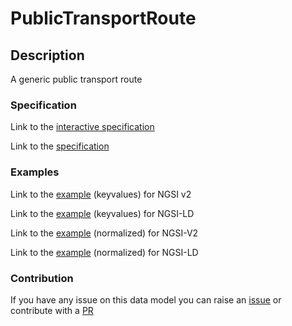 # PublicTransportRoute

## Description 

A generic public transport route
### Specification

Link to the [interactive specification](https://swagger.lab.fiware.org/?url=https://smart-data-models.github.io/dataModel.UrbanMobility/PublicTransportRoute/swagger.yaml)

Link to the [specification](https://smart-data-models.github.io/dataModel.UrbanMobility/PublicTransportRoute/doc/spec.md)
### Examples

Link to the [example](https://smart-data-models.github.io/dataModel.UrbanMobility/PublicTransportRoute/examples/example.json) (keyvalues) for NGSI v2

Link to the [example](https://smart-data-models.github.io/dataModel.UrbanMobility/PublicTransportRoute/examples/example.jsonld) (keyvalues) for NGSI-LD

Link to the [example](https://smart-data-models.github.io/dataModel.UrbanMobility/PublicTransportRoute/examples/example-normalized.json) (normalized) for NGSI-V2

Link to the [example](https://smart-data-models.github.io/dataModel.UrbanMobility/PublicTransportRoute/examples/example-normalized.jsonld) (normalized) for NGSI-LD
### Contribution

 If you have any issue on this data model you can raise an [issue](https://github.com/smart-data-models/dataModel.UrbanMobility/issues)  or contribute with a [PR](https://github.com/smart-data-models/dataModel.UrbanMobility/pulls)